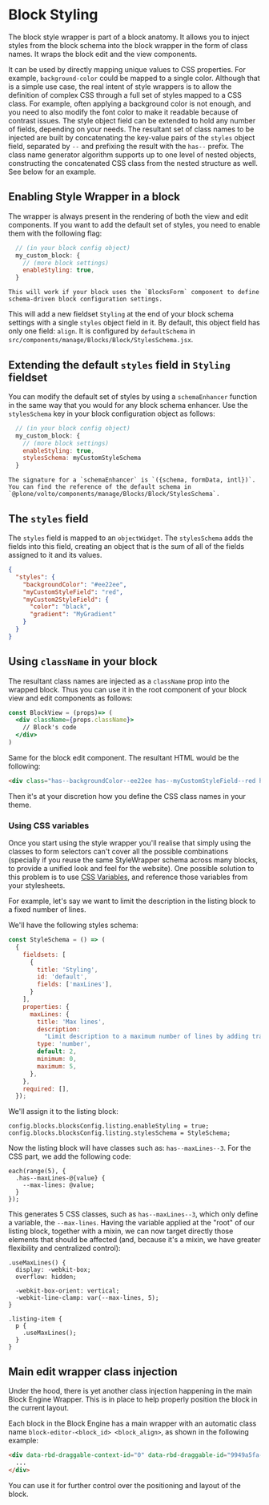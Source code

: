 # Block Styling

The block style wrapper is part of a block anatomy.
It allows you to inject styles from the block schema into the block wrapper in the form of class names.
It wraps the block edit and the view components.

It can be used by directly mapping unique values to CSS properties.
For example, `background-color` could be mapped to a single color.
Although that is a simple use case, the real intent of style wrappers is to allow the definition of complex CSS through a full set of styles mapped to a CSS class.
For example, often applying a background color is not enough, and you need to also modify the font color to make it readable because of contrast issues.
The style object field can be extended to hold any number of fields, depending on your needs.
The resultant set of class names to be injected are built by concatenating the key-value pairs of the `styles` object field, separated by `--` and prefixing the result with the `has--` prefix.
The class name generator algorithm supports up to one level of nested objects, constructing the concatenated CSS class from the nested structure as well.
See below for an example.

## Enabling Style Wrapper in a block

The wrapper is always present in the rendering of both the view and edit components.
If you want to add the default set of styles, you need to enable them with the following flag:

```js
  // (in your block config object)
  my_custom_block: {
    // (more block settings)
    enableStyling: true,
  }
```

```{note}
This will work if your block uses the `BlocksForm` component to define schema-driven block configuration settings.
```

This will add a new fieldset `Styling` at the end of your block schema settings with a single `styles` object field in it.
By default, this object field has only one field: `align`. It is configured by `defaultSchema` in `src/components/manage/Blocks/Block/StylesSchema.jsx`.

## Extending the default `styles` field in `Styling` fieldset

You can modify the default set of styles by using a `schemaEnhancer` function in the same way that you would for any block schema enhancer.
Use the `stylesSchema` key in your block configuration object as follows:

```js
  // (in your block config object)
  my_custom_block: {
    // (more block settings)
    enableStyling: true,
    stylesSchema: myCustomStyleSchema
  }
```

```{note}
The signature for a `schemaEnhancer` is `({schema, formData, intl})`. You can find the reference of the default schema in `@plone/volto/components/manage/Blocks/Block/StylesSchema`.
```

## The `styles` field

The `styles` field is mapped to an `objectWidget`.
The `stylesSchema` adds the fields into this field, creating an object that is the sum of all of the fields assigned to it and its values.

```json
{
  "styles": {
    "backgroundColor": "#ee22ee",
    "myCustomStyleField": "red",
    "myCustom2StyleField": {
      "color": "black",
      "gradient": "MyGradient"
    }
  }
}
```

## Using `className` in your block

The resultant class names are injected as a `className` prop into the wrapped block.
Thus you can use it in the root component of your block view and edit components as follows:

```jsx
const BlockView = (props)=> (
  <div className={props.className}>
    // Block's code
  </div>
)
```

Same for the block edit component.
The resultant HTML would be the following:

```html
<div class="has--backgroundColor--ee22ee has--myCustomStyleField--red has--myCustom2StyleField--color--black has--myCustom2StyleField--color--MyGradient">
```

Then it's at your discretion how you define the CSS class names in your theme.

### Using CSS variables

Once you start using the style wrapper you'll realise that simply using the
classes to form selectors can't cover all the possible combinations (specially
if you reuse the same StyleWrapper schema across many blocks, to provide
a unified look and feel for the website). One possible solution to this problem
is to use
[CSS Variables](https://developer.mozilla.org/en-US/docs/Web/CSS/Using_CSS_custom_properties),
and reference those variables from your stylesheets.

For example, let's say we want to limit the description in the listing block to
a fixed number of lines.

We'll have the following styles schema:

```js
const StyleSchema = () => (
  {
    fieldsets: [
      {
        title: 'Styling',
        id: 'default',
        fields: ['maxLines'],
      }
    ],
    properties: {
      maxLines: {
        title: 'Max lines',
        description:
          "Limit description to a maximum number of lines by adding trailing '...'",
        type: 'number',
        default: 2,
        minimum: 0,
        maximum: 5,
      },
    },
    required: [],
  });
```

We'll assign it to the listing block:

```
config.blocks.blocksConfig.listing.enableStyling = true;
config.blocks.blocksConfig.listing.stylesSchema = StyleSchema;
```

Now the listing block will have classes such as: `has--maxLines--3`.
For the CSS part, we add the following code:

```less
each(range(5), {
  .has--maxLines-@{value} {
    --max-lines: @value;
  }
});
```

This generates 5 CSS classes, such as `has--maxLines--3`, which only define
a variable, the `--max-lines`. Having the variable applied at the "root" of our
listing block, together with a mixin, we can now target directly those elements
that should be affected (and, because it's a mixin, we have greater flexibility
and centralized control):

```less
.useMaxLines() {
  display: -webkit-box;
  overflow: hidden;

  -webkit-box-orient: vertical;
  -webkit-line-clamp: var(--max-lines, 5);
}

.listing-item {
  p {
    .useMaxLines();
  }
}
```

## Main edit wrapper class injection

Under the hood, there is yet another class injection happening in the main Block Engine Wrapper.
This is in place to help properly position the block in the current layout.

Each block in the Block Engine has a main wrapper with an automatic class name `block-editor-<block_id> <block_align>`, as shown in the following example:

```html
<div data-rbd-draggable-context-id="0" data-rbd-draggable-id="9949a5fa-5d57-4e0c-a150-71149a31096c" class="block-editor-listing center">
  ...
</div>
```

You can use it for further control over the positioning and layout of the block.
